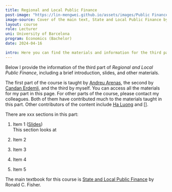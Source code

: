 ```yaml
---
title: Regional and Local Public Finance
post-image: "https://lin-mengwei.github.io/assets/images/Public Finance.png"
image-source: Cover of the main text, State and Local Public Finance by Ronald Fisher. 
layout: course
role: Lecturer
uni: University of Barcelona
program: Economics (Bachelor)
date: 2024-04-16

intro: Here you can find the materials and information for the third part of <b>Regional and Local Public Finance</b>, covering contents in "Revenue for state and local governments" and "Applications and policy analysis".
---
```



Below I provide the information of the third part of *Regional and Local Public Finance*, including a brief introduction, slides, and other materials.

The first part of the course is taught by [Andreu Arenas](https://sites.google.com/site/andreuarenasweb/home), the second by [Candan Erdemli](https://ieb.ub.edu/en/researcher/erdemli-candan/), and the third by myself. You can access all the materials for my part in this page. For other parts of the course, please contact my colleagues. Both of them have contributed much to the materials taught in this part. Other contributors of the content include [Ha Luong](https://haluong.weebly.com/) and [].

There are xxx sections in this part:

1. Item 1 ([Slides]())
<br> This section looks at 
2. Item 2

3. Item 3

4. Item 4

5. Item 5

The main textbook for this course is [State and Local Public Finance](https://www.routledge.com/State-and-Local-Public-Finance/Fisher/p/book/9780367467234) by Ronald C. Fisher. 